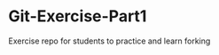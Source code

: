 Git-Exercise-Part1
======================

Exercise repo for students to practice and learn forking 
